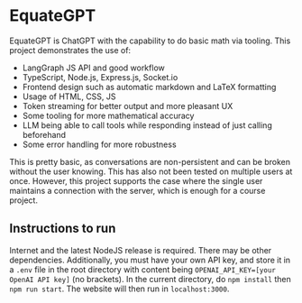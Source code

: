 # EquateGPT

EquateGPT is ChatGPT with the capability to do basic math via tooling. This project demonstrates the use of:
 * LangGraph JS API and good workflow
 * TypeScript, Node.js, Express.js, Socket.io
 * Frontend design such as automatic markdown and LaTeX formatting
 * Usage of HTML, CSS, JS
 * Token streaming for better output and more pleasant UX
 * Some tooling for more mathematical accuracy
 * LLM being able to call tools while responding instead of just calling beforehand
 * Some error handling for more robustness

This is pretty basic, as conversations are non-persistent and can be broken without the user knowing. This has also not been tested on multiple users at once. However, this project supports the case where the single user maintains a connection with the server, which is enough for a course project.

## Instructions to run
Internet and the latest NodeJS release is required. There may be other dependencies. Additionally, you must have your own API key, and store it in a `.env` file in the root directory with content being `OPENAI_API_KEY=[your OpenAI API key]` (no brackets). In the current directory, do `npm install` then `npm run start`. The website will then run in `localhost:3000`.